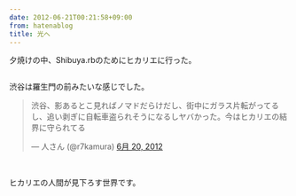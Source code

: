 ```yaml
---
date: 2012-06-21T00:21:58+09:00
from: hatenablog
title: 光へ
---
```


<p>夕焼けの中、Shibuya.rbのためにヒカリエに行った。</p><p><img src="http://dl.dropbox.com/u/5978869/image/20120621_001846.png" alt=""></p><p>渋谷は羅生門の前みたいな感じでした。</p><p></p><blockquote class="twitter-tweet" lang="ja">
<p>渋谷、影あるとこ見ればノマドだらけだし、街中にガラス片転がってるし、追い剥ぎに自転車盗られそうになるしヤバかった。今はヒカリエの結界に守られてる</p>— 人さん (@r7kamura) <a href="https://twitter.com/r7kamura/status/215397943488937984" data-datetime="2012-06-20T10:57:26+00:00">6月 20, 2012</a>
</blockquote><br>
<script src="//platform.twitter.com/widgets.js" charset="utf-8"></script><p>ヒカリエの人間が見下ろす世界です。</p><p><img src="http://dl.dropbox.com/u/5978869/image/20120621_001915.png" alt=""></p>

